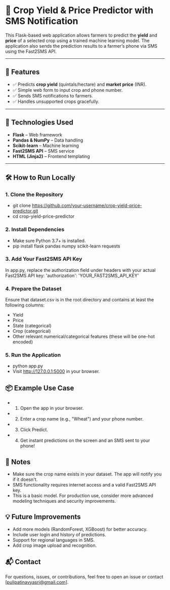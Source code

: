 # 🌾 Crop Yield & Price Predictor with SMS Notification
This Flask-based web application allows farmers to predict the **yield** and **price** of a selected crop using a trained machine learning model. The application also sends the prediction results to a farmer’s phone via SMS using the Fast2SMS API.

---

## 🚀 Features
- ✅ Predicts **crop yield** (quintals/hectare) and **market price** (INR).
- ✅ Simple web form to input crop and phone number.
- ✅ Sends SMS notifications to farmers.
- ✅ Handles unsupported crops gracefully.

---

## 🧠 Technologies Used
- **Flask** – Web framework
- **Pandas & NumPy** – Data handling
- **Scikit-learn** – Machine learning
- **Fast2SMS API** – SMS service
- **HTML (Jinja2)** – Frontend templating

---

## 🛠️ How to Run Locally
### 1. Clone the Repository
- git clone https://github.com/your-username/crop-yield-price-predictor.git
- cd crop-yield-price-predictor
### 2. Install Dependencies
- Make sure Python 3.7+ is installed.
- pip install flask pandas numpy scikit-learn requests
### 3. Add Your Fast2SMS API Key
In app.py, replace the authorization field under headers with your actual Fast2SMS API key:
'authorization': 'YOUR_FAST2SMS_API_KEY'
### 4. Prepare the Dataset
Ensure that dataset.csv is in the root directory and contains at least the following columns:
- Yield
- Price
- State (categorical)
- Crop (categorical)
- Other relevant numerical/categorical features (these will be one-hot encoded)
### 5. Run the Application
- python app.py
- Visit http://127.0.0.1:5000 in your browser.

## 📦 Example Use Case
- 1. Open the app in your browser.
- 2. Enter a crop name (e.g., "Wheat") and your phone number.
- 3. Click Predict.
- 4. Get instant predictions on the screen and an SMS sent to your phone!

## 📌 Notes
- Make sure the crop name exists in your dataset. The app will notify you if it doesn't.
- SMS functionality requires internet access and a valid Fast2SMS API key.
- This is a basic model. For production use, consider more advanced modeling techniques and security improvements.

## 💡 Future Improvements
- Add more models (RandomForest, XGBoost) for better accuracy.
- Include user login and history of predictions.
- Support for regional languages in SMS.
- Add crop image upload and recognition.

## 📬 Contact
For questions, issues, or contributions, feel free to open an issue or contact [pulipatinavyasri@gmail.com].
